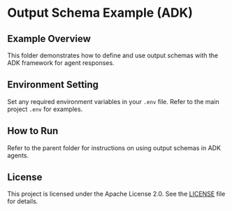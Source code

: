 # Output Schema Example (ADK)

## Example Overview
This folder demonstrates how to define and use output schemas with the ADK framework for agent responses.

## Environment Setting
Set any required environment variables in your `.env` file. Refer to the main project `.env` for examples.

## How to Run
Refer to the parent folder for instructions on using output schemas in ADK agents.

## License
This project is licensed under the Apache License 2.0. See the [LICENSE](../../LICENSE) file for details.
